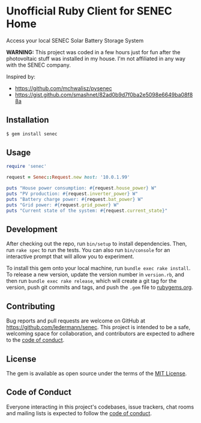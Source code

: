 # Unofficial Ruby Client for SENEC Home

Access your local SENEC Solar Battery Storage System

**WARNING:** This project was coded in a few hours just for fun after the photovoltaic stuff was installed in my house. I'm not affiliated in any way with the SENEC company.

Inspired by:

* https://github.com/mchwalisz/pysenec
* https://gist.github.com/smashnet/82ad0b9d7f0ba2e5098e6649ba08f88a


## Installation

```bash
$ gem install senec
```

## Usage

```ruby
require 'senec'

request = Senec::Request.new host: '10.0.1.99'

puts "House power consumption: #{request.house_power} W"
puts "PV production: #{request.inverter_power} W"
puts "Battery charge power: #{request.bat_power} W"
puts "Grid power: #{request.grid_power} W"
puts "Current state of the system: #{request.current_state}"
```

## Development

After checking out the repo, run `bin/setup` to install dependencies. Then, run `rake spec` to run the tests. You can also run `bin/console` for an interactive prompt that will allow you to experiment.

To install this gem onto your local machine, run `bundle exec rake install`. To release a new version, update the version number in `version.rb`, and then run `bundle exec rake release`, which will create a git tag for the version, push git commits and tags, and push the `.gem` file to [rubygems.org](https://rubygems.org).

## Contributing

Bug reports and pull requests are welcome on GitHub at https://github.com/ledermann/senec. This project is intended to be a safe, welcoming space for collaboration, and contributors are expected to adhere to the [code of conduct](https://github.com/ledermann/senec/blob/master/CODE_OF_CONDUCT.md).


## License

The gem is available as open source under the terms of the [MIT License](https://opensource.org/licenses/MIT).

## Code of Conduct

Everyone interacting in this project's codebases, issue trackers, chat rooms and mailing lists is expected to follow the [code of conduct](https://github.com/[USERNAME]/senec/blob/master/CODE_OF_CONDUCT.md).
